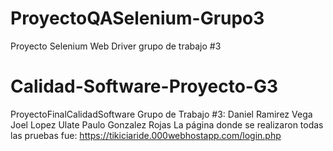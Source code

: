 # ProyectoQASelenium-Grupo3
 Proyecto Selenium Web Driver grupo de trabajo #3
# Calidad-Software-Proyecto-G3
ProyectoFinalCalidadSoftware
Grupo de Trabajo #3: Daniel Ramirez Vega
                     Joel Lopez Ulate
                     Paulo Gonzalez Rojas
La página donde se realizaron todas las pruebas fue: https://tikiciaride.000webhostapp.com/login.php 
